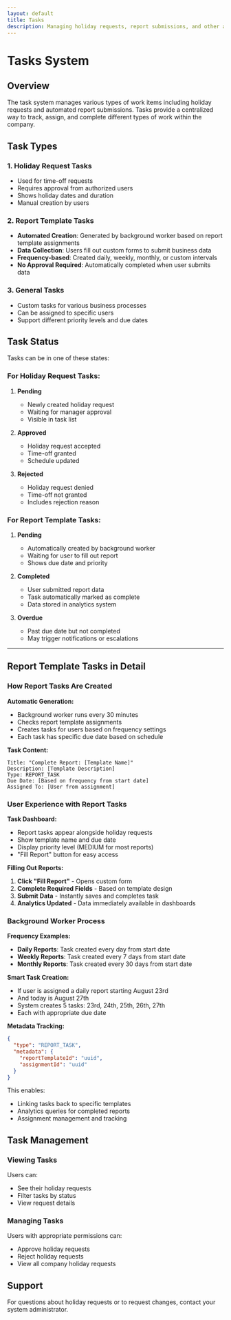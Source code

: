 ```yaml
---
layout: default
title: Tasks
description: Managing holiday requests, report submissions, and other automated tasks
---
```


# Tasks System

## Overview

The task system manages various types of work items including holiday requests and automated report submissions. Tasks provide a centralized way to track, assign, and complete different types of work within the company.

## Task Types

### 1. Holiday Request Tasks

- Used for time-off requests
- Requires approval from authorized users
- Shows holiday dates and duration
- Manual creation by users

### 2. Report Template Tasks

- **Automated Creation**: Generated by background worker based on report template assignments
- **Data Collection**: Users fill out custom forms to submit business data
- **Frequency-based**: Created daily, weekly, monthly, or custom intervals
- **No Approval Required**: Automatically completed when user submits data

### 3. General Tasks

- Custom tasks for various business processes
- Can be assigned to specific users
- Support different priority levels and due dates

## Task Status

Tasks can be in one of these states:

### For Holiday Request Tasks:

1. **Pending**

   - Newly created holiday request
   - Waiting for manager approval
   - Visible in task list

2. **Approved**

   - Holiday request accepted
   - Time-off granted
   - Schedule updated

3. **Rejected**
   - Holiday request denied
   - Time-off not granted
   - Includes rejection reason

### For Report Template Tasks:

1. **Pending**

   - Automatically created by background worker
   - Waiting for user to fill out report
   - Shows due date and priority

2. **Completed**

   - User submitted report data
   - Task automatically marked as complete
   - Data stored in analytics system

3. **Overdue**
   - Past due date but not completed
   - May trigger notifications or escalations

---

## Report Template Tasks in Detail

### How Report Tasks Are Created

**Automatic Generation:**

- Background worker runs every 30 minutes
- Checks report template assignments
- Creates tasks for users based on frequency settings
- Each task has specific due date based on schedule

**Task Content:**

```
Title: "Complete Report: [Template Name]"
Description: [Template Description]
Type: REPORT_TASK
Due Date: [Based on frequency from start date]
Assigned To: [User from assignment]
```

### User Experience with Report Tasks

**Task Dashboard:**

- Report tasks appear alongside holiday requests
- Show template name and due date
- Display priority level (MEDIUM for most reports)
- "Fill Report" button for easy access

**Filling Out Reports:**

1. **Click "Fill Report"** - Opens custom form
2. **Complete Required Fields** - Based on template design
3. **Submit Data** - Instantly saves and completes task
4. **Analytics Updated** - Data immediately available in dashboards

### Background Worker Process

**Frequency Examples:**

- **Daily Reports**: Task created every day from start date
- **Weekly Reports**: Task created every 7 days from start date
- **Monthly Reports**: Task created every 30 days from start date

**Smart Task Creation:**

- If user is assigned a daily report starting August 23rd
- And today is August 27th
- System creates 5 tasks: 23rd, 24th, 25th, 26th, 27th
- Each with appropriate due date

**Metadata Tracking:**

```json
{
  "type": "REPORT_TASK",
  "metadata": {
    "reportTemplateId": "uuid",
    "assignmentId": "uuid"
  }
}
```

This enables:

- Linking tasks back to specific templates
- Analytics queries for completed reports
- Assignment management and tracking

## Task Management

### Viewing Tasks

Users can:

- See their holiday requests
- Filter tasks by status
- View request details

### Managing Tasks

Users with appropriate permissions can:

- Approve holiday requests
- Reject holiday requests
- View all company holiday requests

## Support

For questions about holiday requests or to request changes, contact your system administrator.
